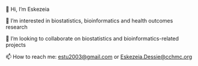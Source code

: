 👋 Hi, I’m Eskezeia

👀 I’m interested in biostatistics, bioinformatics and health outcomes research

👯 I’m looking to collaborate on biostatistics and bioinformatics-related projects

📫 How to reach me: estu2003@gmail.com or Eskezeia.Dessie@cchmc.org





